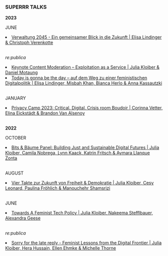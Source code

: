 <h3> SUPERRR TALKS</h3>

<p><b>2023</b></p>

<p>JUNE</p>

<li><a href="https://www.youtube.com/watch?v=6U7AA8ripBk">Verwaltung 2045 - Ein gemeinsamer Blick in die Zukunft | Elisa Lindinger & Christoph Verenkotte</a></li>
<br>

<p><i>re:publica</i></p>
<li><a href="https://www.youtube.com/watch?v=qD-qJasWkoM">Keynote Content Moderation – Exploitation as a Service | Julia Kloiber & Daniel Motaung</a></li>
<li><a href="https://www.youtube.com/watch?v=ZmDzuIuXUKc">Today is gonna be the day – auf dem Weg zu einer feministischen Digitalpolitik | Elisa Lindinger, Misbah Khan, Bianca Herlo & Anna Kassautzki</a></li>
<br>
<p>JANUARY</p>

<li><a href="https://www.youtube.com/watch?v=9x8mL-izeZQ&t=6537s">Privacy Camp 2023: Critical. Digital. Crisis room Boudoir | Corinna Vetter, Elina Eickstädt & Brandon Van Alsenoy</a></li>
<br>
<p><b>2022</b></p>

<p>OCTOBER</p>

<li><a href="https://fahrplan22.bits-und-baeume.org/bitsundbaeume/talk/EFDR8Q/">Bits & Bäume Panel: Building Just and Sustainable Digital Futures | Julia Kloiber, Camila Nobrega, Lynn Kaack, Katrin Fritsch & Aymara Llanque Zonta</a></li>
<br>
<p>AUGUST</p>
<li><a href="https://www.youtube.com/watch?v=x3Ltp6Jbsbg">Vier Takte zur Zukunft von Freiheit & Demokratie | Julia Kloiber, Cesy Leonard, Paulina Fröhlich & Manouchehr Shamsrizi</a></li>
<br>
<p>JUNE</p>
<li><a href="https://www.youtube.com/watch?v=WaJdh7DJwVc">Towards A Feminist Tech Policy | Julia Kloiber, Nakeema Stefflbauer, Alexandra Geese</a></li>
<br>
<p><i>re:publica</i></p>
<li><a href="https://www.youtube.com/watch?v=v45W_m7SOPM">Sorry for the late reply - Feminist Lessons from the Digital Frontier | Julia Kloiber, Hera Hussain, Ellen Ehmke & Michelle Thorne</a></li>

